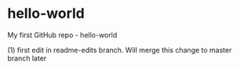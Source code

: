 # hello-world
My first GitHub repo - hello-world

(1) first edit in readme-edits branch. Will merge this change to master branch later

